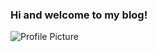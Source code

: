 ### Hi and welcome to my blog!

![Profile Picture](http://Alexandra-Horan-CNU.github.io/AlexandraHoran/images/profilephoto.JPG)


